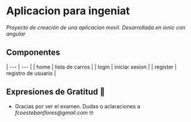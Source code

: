 # Aplicacion para ingeniat

_Proyecto de creación de una aplicacion movil. Desarrollada en ionic con angular_ 


## Componentes 

| ---      | ---       |
| home | lista de carros |
| login | iniciar sesion |
| register  | registro de usuario  |


## Expresiones de Gratitud 🎁
* Gracias por ver el examen. Dudas o aclaraciones a _fcoestebanflores@gmail.com_ 🤓

